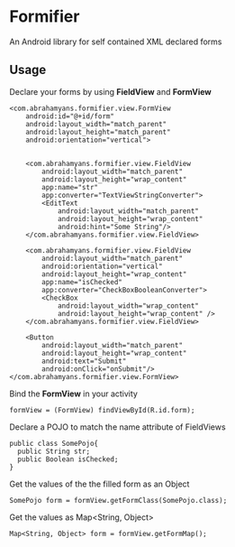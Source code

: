 Formifier
==============
An Android library for self contained XML declared forms


Usage
-----

Declare your forms by using **FieldView** and **FormView**

<RelativeLayout xmlns:android="http://schemas.android.com/apk/res/android"
    xmlns:tools="http://schemas.android.com/tools"
    android:layout_width="match_parent"
    android:layout_height="match_parent"
    xmlns:app="http://schemas.android.com/apk/res-auto">

    <com.abrahamyans.formifier.view.FormView
        android:id="@+id/form"
        android:layout_width="match_parent"
        android:layout_height="match_parent"
        android:orientation="vertical">


        <com.abrahamyans.formifier.view.FieldView
            android:layout_width="match_parent"
            android:layout_height="wrap_content"
            app:name="str"
            app:converter="TextViewStringConverter">
            <EditText
                android:layout_width="match_parent"
                android:layout_height="wrap_content"
                android:hint="Some String"/>
        </com.abrahamyans.formifier.view.FieldView>

        <com.abrahamyans.formifier.view.FieldView
            android:layout_width="match_parent"
            android:orientation="vertical"
            android:layout_height="wrap_content"
            app:name="isChecked"
            app:converter="CheckBoxBooleanConverter">
            <CheckBox
                android:layout_width="wrap_content"
                android:layout_height="wrap_content" />
        </com.abrahamyans.formifier.view.FieldView>

        <Button
            android:layout_width="match_parent"
            android:layout_height="wrap_content"
            android:text="Submit"
            android:onClick="onSubmit"/>
    </com.abrahamyans.formifier.view.FormView>
</RelativeLayout>

Bind the **FormView** in your activity 

    formView = (FormView) findViewById(R.id.form);
    
Declare a POJO to match the name attribute of FieldViews

    public class SomePojo{
      public String str;
      public Boolean isChecked;
    }

Get the values of the the filled form as an Object

    SomePojo form = formView.getFormClass(SomePojo.class);

Get the values as Map<String, Object> 

    Map<String, Object> form = formView.getFormMap();
